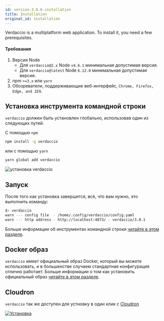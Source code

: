 ```yaml
---
id: version-3.8.6-installation
title: Installation
original_id: installation
---
```


Verdaccio is a multiplatform web application. To install it, you need a few prerequisites.

#### Требования

1. Версия Node 
    - Для `verdaccio@2.x` Node `v4.6.1` минимальная допустимая версия.
    - Для `verdaccio@latest` Node `6.12.0` минимальная допустимая версия.
2. npm `>=3.x` или `yarn`
3. Обозреватели, поддерживающие веб-интерфейс, `Chrome, Firefox, Edge, and IE9`.

## Установка инструмента командной строки

`verdaccio` должен быть установлен глобально, использовав один из следующих путей:

С помощью `npm`

```bash
npm install -g verdaccio
```

или с помощью `yarn`

```bash
yarn global add verdaccio
```

![установка verdaccio](/svg/install_verdaccio.gif)

## Запуск

После того как установка завершится, всё, что вам нужно, это выполнить команду:

```bash
$> verdaccio
warn --- config file  - /home/.config/verdaccio/config.yaml
warn --- http address - http://localhost:4873/ - verdaccio/3.0.1
```

Больше информации об инструментах командной строки [читайте в этом разделе](cli.md).

## Docker образ

`verdaccio` имеет официальный образ Docker, который вы можете использовать, и в большенстве случаем стандартная конфигурация отлично работает. Больше информации о том как установить официальный образ [читайте в этом разделе](docker.md).

## Cloudron

`verdaccio` так же доступен для устновку в один клик с [Cloudron](https://cloudron.io)

[![Установка](https://cloudron.io/img/button.svg)](https://cloudron.io/button.html?app=org.eggertsson.verdaccio)